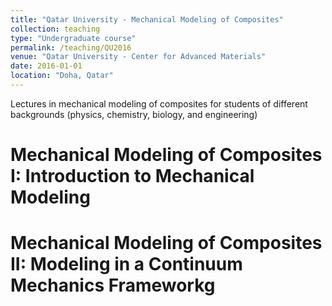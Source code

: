 ```yaml
---
title: "Qatar University - Mechanical Modeling of Composites"
collection: teaching
type: "Undergraduate course"
permalink: /teaching/QU2016
venue: "Qatar University - Center for Advanced Materials"
date: 2016-01-01
location: "Doha, Qatar"
---
```


Lectures in mechanical modeling of composites for students of different backgrounds (physics, chemistry, biology,
and engineering)

Mechanical Modeling of Composites I: Introduction to Mechanical Modeling
======


Mechanical Modeling of Composites II: Modeling in a Continuum Mechanics Frameworkg
======


